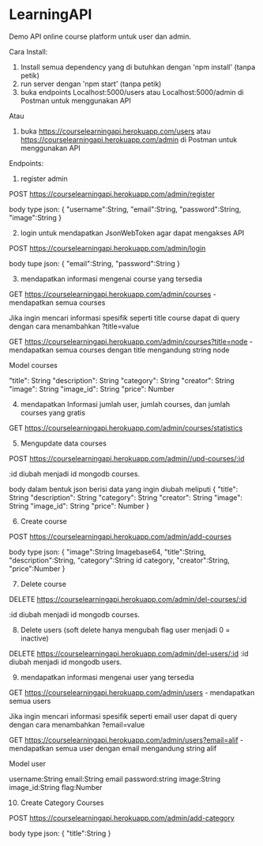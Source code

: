 # LearningAPI

Demo API online course platform untuk user dan admin.

Cara Install:
1. Install semua dependency yang di butuhkan dengan 'npm install' (tanpa petik)
2. run server dengan 'npm start' (tanpa petik)
3. buka endpoints Localhost:5000/users atau Localhost:5000/admin di Postman untuk menggunakan API

Atau

1. buka https://courselearningapi.herokuapp.com/users atau https://courselearningapi.herokuapp.com/admin di Postman untuk menggunakan API


Endpoints:

1. register admin

POST https://courselearningapi.herokuapp.com/admin/register

body type json:
{
    "username":String,
    "email":String,
    "password":String,
    "image":String
}

2. login untuk mendapatkan JsonWebToken agar dapat mengakses API

POST https://courselearningapi.herokuapp.com/admin/login

body tupe json:
{
    "email":String,
    "password":String
}

3. mendapatkan informasi mengenai course yang tersedia

GET https://courselearningapi.herokuapp.com/admin/courses - mendapatkan semua courses

Jika ingin mencari informasi spesifik seperti title course dapat di query dengan cara menambahkan ?title=value

GET https://courselearningapi.herokuapp.com/admin/courses?title=node - mendapatkan semua courses dengan title mengandung string node

Model courses

"title": String
"description": String
"category": String
"creator": String
"image": String
"image_id": String
"price": Number

4. mendapatkan Informasi jumlah user, jumlah courses, dan jumlah courses yang gratis

GET https://courselearningapi.herokuapp.com/admin/courses/statistics

5. Mengupdate data courses

POST https://courselearningapi.herokuapp.com/admin//upd-courses/:id

:id diubah menjadi id mongodb courses.

body dalam bentuk json berisi data yang ingin diubah meliputi
{
    "title": String
    "description": String
    "category": String
    "creator": String
    "image": String
    "image_id": String
    "price": Number
}

6. Create course

POST https://courselearningapi.herokuapp.com/admin/add-courses

body type json:
{   "image":String Imagebase64,
    "title":String,
    "description":String,
    "category":String id category,
    "creator":String,
    "price":Number
}

7. Delete course

DELETE https://courselearningapi.herokuapp.com/admin/del-courses/:id

:id diubah menjadi id mongodb courses.

8. Delete users (soft delete hanya mengubah flag user menjadi 0 = inactive)

DELETE https://courselearningapi.herokuapp.com/admin/del-users/:id
:id diubah menjadi id mongodb users.

9. mendapatkan informasi mengenai user yang tersedia

GET  https://courselearningapi.herokuapp.com/admin/users - mendapatkan semua users

Jika ingin mencari informasi spesifik seperti email user dapat di query dengan cara menambahkan ?email=value

GET https://courselearningapi.herokuapp.com/admin/users?email=alif - mendapatkan semua user dengan email mengandung string alif

Model user

username:String
email:String email
password:string
image:String
image_id:String
flag:Number

10. Create Category Courses

POST  https://courselearningapi.herokuapp.com/admin/add-category

body type json:
{
    "title":String
}
